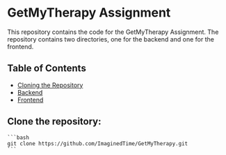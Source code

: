 # GetMyTherapy Assignment

This repository contains the code for the GetMyTherapy Assignment. The repository contains two directories, one for the backend and one for the frontend.

## Table of Contents

- [Cloning the Repository](#clone-the-repository)
- [Backend](backend/Readme.md)
- [Frontend](frontend/Readme.md)

## Clone the repository:

    ```bash
    git clone https://github.com/ImaginedTime/GetMyTherapy.git
    ```
